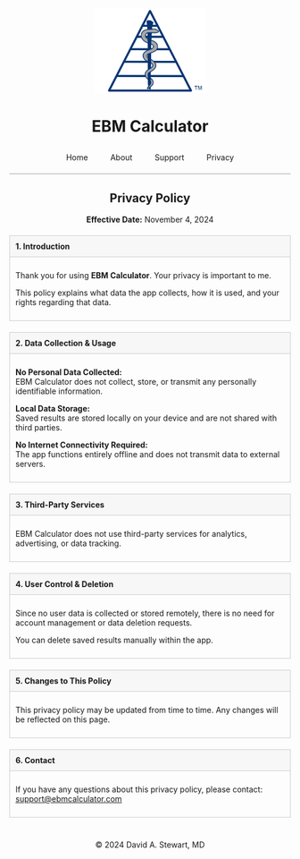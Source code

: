 <div style="text-align: center;">
  <img src="/assets/images/EBM Calculator Logo Any 3x.png" alt="EBM Calculator Logo" width="200">
  <h1>EBM Calculator</h1>
</div>

<style>
  .tab-bar {
    display: flex;
    justify-content: center;
    border-bottom: 2px solid #ccc;
    padding-bottom: 10px;
    margin-top: 20px;
  }
  .tab-bar a {
    padding: 10px 20px;
    text-decoration: none;
    white-space: nowrap;
    transition: padding 0.3s ease;
  }
  @media (max-width: 480px) {
    .tab-bar a {
      padding: 10px 10px;
    }
  }
  
  /* Box styling for privacy policy sections */
  .faq-item {
    margin-bottom: 20px;
  }
  .faq-question {
    font-weight: bold;
    padding: 10px;
    background: #f7f7f7;
    border: 1px solid #ccc;
  }
  .faq-answer {
    display: block; /* Always visible */
    padding: 10px;
    border: 1px solid #ccc;
    border-top: none;
  }
</style>

<div class="tab-bar">
  <a href="/">Home</a>
  <a href="/about">About</a>
  <a href="/support">Support</a>
  <a href="/privacy-policy">Privacy</a>
</div>

<h2 style="text-align: center;">Privacy Policy</h2>
<p style="text-align: center;"><strong>Effective Date:</strong> November 4, 2024</p>

<div style="max-width: 600px; margin: 20px auto;">
  <!-- 1. Introduction -->
  <div class="faq-item">
    <div class="faq-question">
      1. Introduction
    </div>
    <div class="faq-answer">
      <p>Thank you for using <strong>EBM Calculator</strong>. Your privacy is important to me.</p>
      <p>This policy explains what data the app collects, how it is used, and your rights regarding that data.</p>
    </div>
  </div>
  
  <!-- 2. Data Collection & Usage -->
  <div class="faq-item">
    <div class="faq-question">
      2. Data Collection &amp; Usage
    </div>
    <div class="faq-answer">
      <p><strong>No Personal Data Collected:</strong><br>
      EBM Calculator does not collect, store, or transmit any personally identifiable information.</p>
      <p><strong>Local Data Storage:</strong><br>
      Saved results are stored locally on your device and are not shared with third parties.</p>
      <p><strong>No Internet Connectivity Required:</strong><br>
      The app functions entirely offline and does not transmit data to external servers.</p>
    </div>
  </div>
  
  <!-- 3. Third-Party Services -->
  <div class="faq-item">
    <div class="faq-question">
      3. Third-Party Services
    </div>
    <div class="faq-answer">
      <p>EBM Calculator does not use third-party services for analytics, advertising, or data tracking.</p>
    </div>
  </div>
  
  <!-- 4. User Control & Deletion -->
  <div class="faq-item">
    <div class="faq-question">
      4. User Control &amp; Deletion
    </div>
    <div class="faq-answer">
      <p>Since no user data is collected or stored remotely, there is no need for account management or data deletion requests.</p>
      <p>You can delete saved results manually within the app.</p>
    </div>
  </div>
  
  <!-- 5. Changes to This Policy -->
  <div class="faq-item">
    <div class="faq-question">
      5. Changes to This Policy
    </div>
    <div class="faq-answer">
      <p>This privacy policy may be updated from time to time. Any changes will be reflected on this page.</p>
    </div>
  </div>
  
  <!-- 6. Contact -->
  <div class="faq-item">
    <div class="faq-question">
      6. Contact
    </div>
    <div class="faq-answer">
      <p>If you have any questions about this privacy policy, please contact: <a href="mailto:support@ebmcalculator.com">support@ebmcalculator.com</a></p>
    </div>
  </div>
</div>

<div style="text-align: center; margin-top: 40px;">
  &copy; 2024 David A. Stewart, MD
</div>
